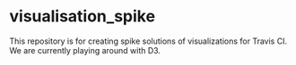 # visualisation_spike

This repository is for creating spike solutions of visualizations for Travis CI.  
We are currently playing around with D3.
